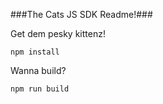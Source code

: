 ###The Cats JS SDK Readme!###

Get dem pesky kittenz!

```
npm install
```

Wanna build?

```
npm run build
```

